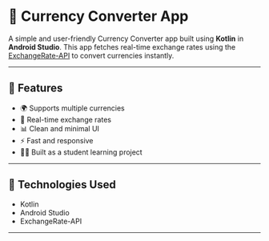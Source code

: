 # 💱 Currency Converter App

A simple and user-friendly Currency Converter app built using **Kotlin** in **Android Studio**. This app fetches real-time exchange rates using the [ExchangeRate-API](https://www.exchangerate-api.com/) to convert currencies instantly.

---

## 📱 Features

- 🌍 Supports multiple currencies
- 🔄 Real-time exchange rates
- 📊 Clean and minimal UI
- ⚡ Fast and responsive
- 🧑‍🎓 Built as a student learning project

---

## 🚀 Technologies Used

- Kotlin
- Android Studio
- ExchangeRate-API

---
